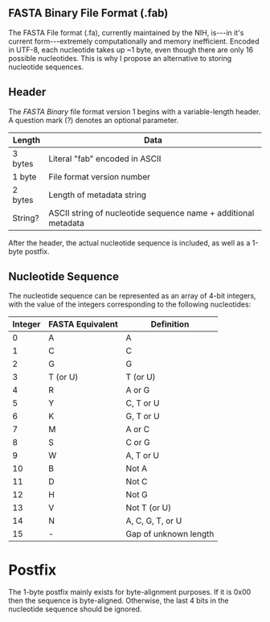 ## FASTA Binary File Format (.fab)

The FASTA File format (.fa), currently maintained by the NIH, is---in it's current form---extremely computationally and memory inefficient. Encoded in UTF-8, each nucleotide takes up ~1 byte, even though there are only 16 possible nucleotides. This is why I propose an alternative to storing nucleotide sequences.

## Header

The _FASTA Binary_ file format version 1 begins with a variable-length header. A question mark (?) denotes an optional parameter.

| Length  | Data                                                           |
| ------- |----------------------------------------------------------------|
| 3 bytes | Literal "fab" encoded in ASCII                                 |
| 1 byte  | File format version number                                     |
| 2 bytes | Length of metadata string                                      |
| String? | ASCII string of nucleotide sequence name + additional metadata |

After the header, the actual nucleotide sequence is included, as well as a 1-byte postfix.

## Nucleotide Sequence

The nucleotide sequence can be represented as an array of 4-bit integers, with the value of the integers corresponding to the following nucleotides:

| Integer | FASTA Equivalent | Definition            |
| ------- | ---------------- | --------------------- |
| 0       | A                | A                     |
| 1       | C                | C                     |
| 2       | G                | G                     |
| 3       | T (or U)         | T (or U)              |
| 4       | R                | A or G                |
| 5       | Y                | C, T or U             |
| 6       | K                | G, T or U             |
| 7       | M                | A or C                |
| 8       | S                | C or G                |
| 9       | W                | A, T or U             |
| 10      | B                | Not A                 |
| 11      | D                | Not C                 |
| 12      | H                | Not G                 |
| 13      | V                | Not T (or U)          |
| 14      | N                | A, C, G, T, or U      |
| 15      | -                | Gap of unknown length |

# Postfix
The 1-byte postfix mainly exists for byte-alignment purposes. If it is 0x00 then the sequence is byte-aligned. Otherwise, the last 4 bits in the nucleotide sequence should be ignored.